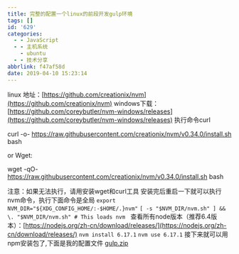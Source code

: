 ```yaml
---
title: 完整的配置一个linux的前段开发gulp环境
tags: []
id: '629'
categories:
  - - JavaScript
  - - 主机系统
    - ubuntu
  - - 技术分享
abbrlink: f47af58d
date: 2019-04-10 15:23:14
---
```


linux 地址：[https://github.com/creationix/nvm](https://github.com/creationix/nvm) windows下载：[https://github.com/coreybutler/nvm-windows/releases](https://github.com/coreybutler/nvm-windows/releases) 执行命令curl

curl -o- https://raw.githubusercontent.com/creationix/nvm/v0.34.0/install.sh  bash

or Wget:

wget -qO- https://raw.githubusercontent.com/creationix/nvm/v0.34.0/install.sh  bash

注意：如果无法执行，请用安装wget和curl工具 安装完后重启一下就可以执行nvm命令，执行下面命令是全局 `export NVM_DIR="${XDG_CONFIG_HOME/:-$HOME/.}nvm"` `[ -s "$NVM_DIR/nvm.sh" ] && \. "$NVM_DIR/nvm.sh" # This loads nvm`   查看所有node版本（推荐6.4版本）：[https://nodejs.org/zh-cn/download/releases/](https://nodejs.org/zh-cn/download/releases/) `nvm install 6.17.1` `nvm use 6.17.1` 接下来就可以用npm安装包了,下面是我的配置文件 [gulp.zip](https://post.332b.com/wp-content/uploads/2019/04/gulp.zip)